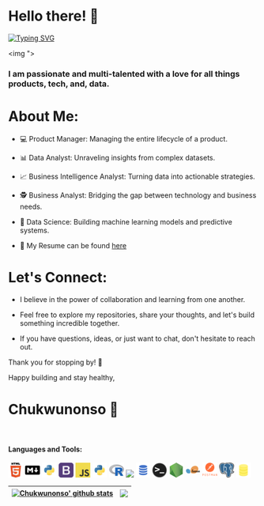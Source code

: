 # Hello there! 👋

[![Typing SVG](https://readme-typing-svg.demolab.com?font=Fira+Code&pause=1000&color=318D97FB&random=false&width=435&lines=Feel+free+to+connect)](https://git.io/typing-svg)

<img ">

<!--
-->

### I am passionate and multi-talented with a love for all things products, tech, and, data. 

# About Me:

- 💻 Product Manager: Managing the entire lifecycle of a product.
- 📊 Data Analyst: Unraveling insights from complex datasets.
- 📈 Business Intelligence Analyst: Turning data into actionable strategies.
- 🕵️ Business Analyst: Bridging the gap between technology and business needs.
- 🌱 Data Science: Building machine learning models and predictive systems. 
  
- 👯 My Resume can be found [here](https://docs.google.com/document/d/10qBWvZxwORDp3tN5NyLmEMru4Sh9eXkNhccXDIi1RUI/edit?usp=sharing)

# Let's Connect:
- I believe in the power of collaboration and learning from one another. 
- Feel free to explore my repositories, share your thoughts, and let's build something incredible together. 

- If you have questions, ideas, or just want to chat, don't hesitate to reach out.

Thank you for stopping by! 🌟

Happy building and stay healthy,
# Chukwunonso 🚀
<br />

#### Languages and Tools:



<code><img height="30" src="https://github.com/github/explore/blob/main/topics/html/html.png"></code>
<code><img height="30" src="https://github.com/github/explore/blob/main/topics/markdown/markdown.png"></code>
<code><img height="30" src="https://github.com/github/explore/blob/main/topics/python/python.png"></code>
<code><img height="30" src="https://github.com/github/explore/blob/main/topics/bootstrap/bootstrap.png"></code>
<code><img height="30" src="https://raw.githubusercontent.com/github/explore/80688e429a7d4ef2fca1e82350fe8e3517d3494d/topics/javascript/javascript.png"></code>
<code><img height="30" src="https://github.com/github/explore/blob/main/topics/python/python.png"></code>
<code><img height="30" src="https://github.com/github/explore/blob/main/topics/r/r.png"></code>
<code><img height="30" src="https://github.com/github/explore/blob/main/topics/powerbi/powerbi.png"></code>
<code><img height="30" src="https://github.com/github/explore/blob/main/topics/sql/sql.png"></code>
<code><img height="30" src="https://github.com/github/explore/blob/main/topics/terminal/terminal.png"></code>
<code><img height="30" src="https://raw.githubusercontent.com/github/explore/80688e429a7d4ef2fca1e82350fe8e3517d3494d/topics/nodejs/nodejs.png"></code>
<code><img height="30" src="https://github.com/github/explore/blob/main/topics/scikit-learn/scikit-learn.png"></code>
<code><img height="30" src="https://github.com/github/explore/blob/main/topics/postman/postman.png"></code>
<code><img height="30" src="https://github.com/github/explore/blob/main/topics/postgresql/postgresql.png"></code>
<code><img height="30" src="https://github.com/github/explore/blob/main/topics/database/database.png"></code>

|<a href="https://github.com/chukwunonsoikenwa/github-readme-stats"><img align="center" src="https://github-readme-stats.vercel.app/api?username=chukwunonsoikenwa&show_icons=true&include_all_commits=true&theme=dark&count_private=true&hide_border=true&border_radius=2&hide=stars" alt="Chukwunonso' github stats" /></a> | <a href="https://github.com/chukwunonsoikenwa/github-readme-stats"><img align="center" src="https://github-readme-stats.vercel.app/api/top-langs/?username=chukwunonsoikenwa&layout=compact&theme=dark&hide_border=true&hide=html,css" /></a> |
| ------------- | -------------- |

<br />
<br />
